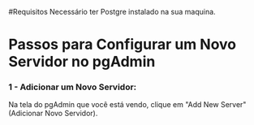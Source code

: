 #Requisitos
 Necessário ter Postgre instalado na sua maquina.

# Passos para Configurar um Novo Servidor no pgAdmin
### 1 - Adicionar um Novo Servidor:
  Na tela do pgAdmin que você está vendo, clique em "Add New Server" (Adicionar Novo Servidor).

